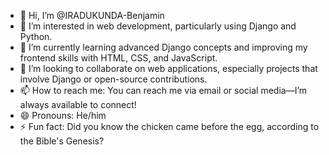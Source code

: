 - 👋 Hi, I’m @IRADUKUNDA-Benjamin
- 👀 I’m interested in web development, particularly using Django and Python.
- 🌱 I’m currently learning advanced Django concepts and improving my frontend skills with HTML, CSS, and JavaScript.
- 💞️ I’m looking to collaborate on web applications, especially projects that involve Django or open-source contributions.
- 📫 How to reach me: You can reach me via email or social media—I’m always available to connect!
- 😄 Pronouns: He/him
- ⚡ Fun fact: Did you know the chicken came before the egg, according to the Bible's Genesis?
<!---
IRADUKUNDA-Benjamin/IRADUKUNDA-Benjamin is a ✨ special ✨ repository because its `README.md` (this file) appears on your GitHub profile.
You can click the Preview link to take a look at your changes.
--->
